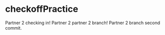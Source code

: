 # checkoffPractice
Partner 2 checking in!
Partner 2 partner 2 branch!
Partner 2 branch second commit.